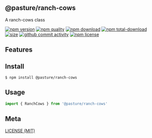 ## @pasture/ranch-cows
A ranch-cows class

[![npm version][npm-image]][npm-url]
[![npm quality][quality-image]][quality-url]
[![npm download][download-image]][npm-url]
[![npm total-download][total-download-image]][npm-url]
[![size][size]][size-url]
[![github commit activity][commit-image]][github-url]
[![npm license][license-image]][npm-url]

[//]: <> (Shields)
[npm-image]: https://img.shields.io/npm/v/@pasture/ranch-cows.svg?style=flat-square
[quality-image]: http://npm.packagequality.com/shield/@pasture/ranch-cows.svg?style=flat-square
[download-image]: https://img.shields.io/npm/dm/@pasture/ranch-cows.svg?style=flat-square
[total-download-image]:https://img.shields.io/npm/dt/@pasture/ranch-cows.svg?style=flat-square
[license-image]: https://img.shields.io/npm/l/@pasture/ranch-cows.svg?style=flat-square
[commit-image]: https://img.shields.io/github/commit-activity/y/hoyeungw/@pasture/ranch-cows?style=flat-square
[size]: https://packagephobia.now.sh/badge?p=@pasture/ranch-cows

[//]: <> (Link)
[npm-url]: https://npmjs.org/package/@pasture/ranch-cows
[quality-url]: http://packagequality.com/#?package=@pasture/ranch-cows
[github-url]: https://github.com/hoyeungw/@pasture/ranch-cows
[size-url]: https://packagephobia.now.sh/result?p=@pasture/ranch-cows

## Features

## Install
```console
$ npm install @pasture/ranch-cows
```

## Usage
```js
import { RanchCows } from '@pasture/ranch-cows'
```

## Meta
[LICENSE (MIT)](/LICENSE)
